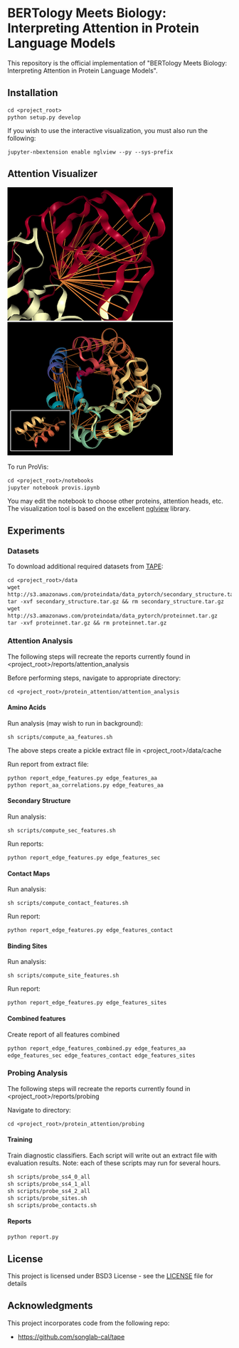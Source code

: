 # BERTology Meets Biology: Interpreting Attention in Protein Language Models

This repository is the official implementation of "BERTology Meets Biology: Interpreting Attention in Protein Language Models". 

## Installation

```setup
cd <project_root>
python setup.py develop
```

If you wish to use the interactive visualization, you must also run the following:
```
jupyter-nbextension enable nglview --py --sys-prefix
```

## Attention Visualizer

![Image](images/vis3d_binding_sites.png?raw=true)  ![Image](images/vis3d_contact_map.png?raw=true)

To run ProVis:
```
cd <project_root>/notebooks
jupyter notebook provis.ipynb
```

You may edit the notebook to choose other proteins, attention heads, etc. The visualization tool is based on the
excellent [nglview](https://github.com/arose/nglview) library.

## Experiments

### Datasets

To download additional required datasets from [TAPE](https://github.com/songlab-cal/tape):

```setup
cd <project_root>/data
wget http://s3.amazonaws.com/proteindata/data_pytorch/secondary_structure.tar.gz
tar -xvf secondary_structure.tar.gz && rm secondary_structure.tar.gz
wget http://s3.amazonaws.com/proteindata/data_pytorch/proteinnet.tar.gz
tar -xvf proteinnet.tar.gz && rm proteinnet.tar.gz
```

### Attention Analysis

The following steps will recreate the reports currently found in <project_root>/reports/attention_analysis

Before performing steps, navigate to appropriate directory:
```
cd <project_root>/protein_attention/attention_analysis
```

#### Amino Acids

Run analysis (may wish to run in background):
```
sh scripts/compute_aa_features.sh
```
The above steps create a pickle extract file in <project_root>/data/cache

Run report from extract file:
```
python report_edge_features.py edge_features_aa
python report_aa_correlations.py edge_features_aa
```

#### Secondary Structure
Run analysis:
```
sh scripts/compute_sec_features.sh
```

Run reports:
```
python report_edge_features.py edge_features_sec
```
#### Contact Maps

Run analysis:
```
sh scripts/compute_contact_features.sh
```

Run report:
```
python report_edge_features.py edge_features_contact
```

#### Binding Sites
Run analysis:
```
sh scripts/compute_site_features.sh
```

Run report:
```
python report_edge_features.py edge_features_sites
```

#### Combined features
Create report of all features combined
```
python report_edge_features_combined.py edge_features_aa edge_features_sec edge_features_contact edge_features_sites
```

### Probing Analysis

The following steps will recreate the reports currently found in <project_root>/reports/probing


Navigate to directory:
```
cd <project_root>/protein_attention/probing
```

#### Training
Train diagnostic classifiers. Each script will write out an extract file with evaluation results. Note: each of these scripts may run for several hours.
```
sh scripts/probe_ss4_0_all
sh scripts/probe_ss4_1_all
sh scripts/probe_ss4_2_all
sh scripts/probe_sites.sh
sh scripts/probe_contacts.sh
```
#### Reports
```
python report.py
```

## License

This project is licensed under BSD3 License - see the [LICENSE](LICENSE) file for details

## Acknowledgments

This project incorporates code from the following repo:
* https://github.com/songlab-cal/tape

